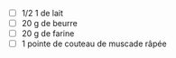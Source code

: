 
<!-- https://github.com/TheFeloDevTeam/FeloFamilySite/issues/458 -->

- [ ] 1/2 1 de lait 
- [ ] 20 g de beurre 
- [ ] 20 g de farine 
- [ ] 1 pointe de couteau de muscade râpée